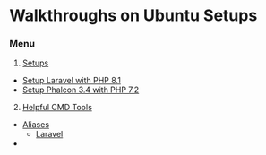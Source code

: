 # Walkthroughs on Ubuntu Setups

### Menu
1. [Setups]()
  * [Setup Laravel with PHP 8.1]()
  * [Setup Phalcon 3.4 with PHP 7.2]()
 
2. [Helpful CMD Tools]()
  * [Aliases]()
    - [Laravel]()
  * 